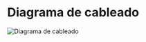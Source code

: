 
# Diagrama de cableado
![Diagrama de cableado](https://github.com/KarenWon9/WRO-FI-Team-Spark/blob/main/schemes/Diagrama%20de%20cableado.png)


